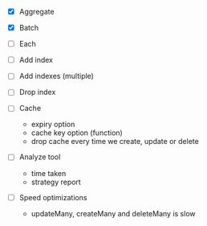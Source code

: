 - [x] Aggregate
- [x] Batch
- [ ] Each
- [ ] Add index
- [ ] Add indexes (multiple)
- [ ] Drop index

- [ ] Cache
  - expiry option
  - cache key option (function)
  - drop cache every time we create, update or delete
- [ ] Analyze tool
  - time taken
  - strategy report
- [ ] Speed optimizations
  - updateMany, createMany and deleteMany is slow